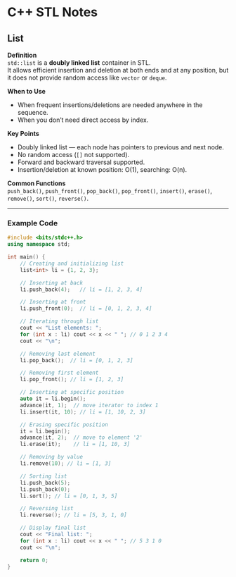 # C++ STL Notes

## List

**Definition**  
`std::list` is a **doubly linked list** container in STL.  
It allows efficient insertion and deletion at both ends and at any position, but it does not provide random access like `vector` or `deque`.

**When to Use**  
- When frequent insertions/deletions are needed anywhere in the sequence.  
- When you don’t need direct access by index.  

**Key Points**  
- Doubly linked list — each node has pointers to previous and next node.  
- No random access (`[]` not supported).  
- Forward and backward traversal supported.  
- Insertion/deletion at known position: O(1), searching: O(n).  

**Common Functions**  
`push_back()`, `push_front()`, `pop_back()`, `pop_front()`, `insert()`, `erase()`, `remove()`, `sort()`, `reverse()`.

---

### Example Code

```cpp
#include <bits/stdc++.h>
using namespace std;

int main() {
    // Creating and initializing list
    list<int> li = {1, 2, 3};

    // Inserting at back
    li.push_back(4);   // li = [1, 2, 3, 4]

    // Inserting at front
    li.push_front(0);  // li = [0, 1, 2, 3, 4]

    // Iterating through list
    cout << "List elements: ";
    for (int x : li) cout << x << " "; // 0 1 2 3 4
    cout << "\n";

    // Removing last element
    li.pop_back();  // li = [0, 1, 2, 3]

    // Removing first element
    li.pop_front(); // li = [1, 2, 3]

    // Inserting at specific position
    auto it = li.begin();
    advance(it, 1);  // move iterator to index 1
    li.insert(it, 10); // li = [1, 10, 2, 3]

    // Erasing specific position
    it = li.begin();
    advance(it, 2);  // move to element '2'
    li.erase(it);    // li = [1, 10, 3]

    // Removing by value
    li.remove(10); // li = [1, 3]

    // Sorting list
    li.push_back(5);
    li.push_back(0);
    li.sort(); // li = [0, 1, 3, 5]

    // Reversing list
    li.reverse(); // li = [5, 3, 1, 0]

    // Display final list
    cout << "Final list: ";
    for (int x : li) cout << x << " "; // 5 3 1 0
    cout << "\n";

    return 0;
}
